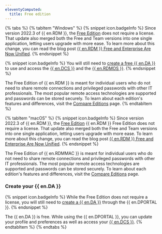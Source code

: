 ```yaml
---
eleventyComputed:
  title: Free edition
---
```

{% tabs %}
{% tabItem "Windows" %}
{% snippet icon.badgeInfo %} 
Since version 2022.3 of {{ en.RDM }}, the [Free Edition](https://devolutions.net/remote-desktop-manager/home/downloadfree) does not require a license. That update also merged both the Free and Team versions into one single application, letting users upgrade with more ease. To learn more about this change, you can read the blog post [{{ en.RDM }} Free and Enterprise Are Now Unified](https://blog.devolutions.net/2022/10/news-remote-desktop-manager-is-changing-for-the-better/). 
{% endsnippet %}
 
{% snippet icon.badgeInfo %} 
You will still need to [create a free {{ en.DA }}](https://login.devolutions.com/op/register) to use and access the [{{ en.DCS }}](/cloud/getting-started/devolutions-cloud-services/) and the [{{ en.RDMOS }}](/cloud/rdm-online-services/). 
{% endsnippet %}
 
The Free Edition of {{ en.RDM }} is meant for individual users who do not need to share remote connections and privileged passwords with other IT professionals. The most popular remote access technologies are supported and passwords can be stored securely. To learn about each edition's features and differences, visit the [Compare Editions](https://devolutions.net/remote-desktop-manager/compare) page.
{% endtabItem %}

{% tabItem "macOS" %}
{% snippet icon.badgeInfo %} 
Since version 2022.3 of {{ en.RDM }}, the [Free Edition](https://devolutions.net/remote-desktop-manager/home/downloadfree) {{ en.RDM }} Free Edition does not require a license. That update also merged both the Free and Team versions into one single application, letting users upgrade with more ease. To learn more about this change, you can read the blog post [{{ en.RDM }} Free and Enterprise Are Now Unified](https://blog.devolutions.net/2022/10/news-remote-desktop-manager-is-changing-for-the-better/). 
{% endsnippet %}
 
The Free Edition of {{ en.RDMMAC }} is meant for individual users who do not need to share remote connections and privileged passwords with other IT professionals. The most popular remote access technologies are supported and passwords can be stored securely. To learn about each edition's features and differences, visit the [Compare Editions](https://devolutions.net/remote-desktop-manager/compare) page. 

### Create your {{ en.DA }} 

{% snippet icon.badgeInfo %} 
While the Free Edition does not require a license, you will still need to [create a {{ en.DA }}](https://login.devolutions.com/op/register) through the {{ en.DPORTAL }}. 
{% endsnippet %}
 
The {{ en.DA }} is free. While using the {{ en.DPORTAL }}, you can update your profile and preferences as well as access your [{{ en.DCS }}](/cloud/getting-started/devolutions-cloud-services/).
{% endtabItem %}
{% endtabs %}